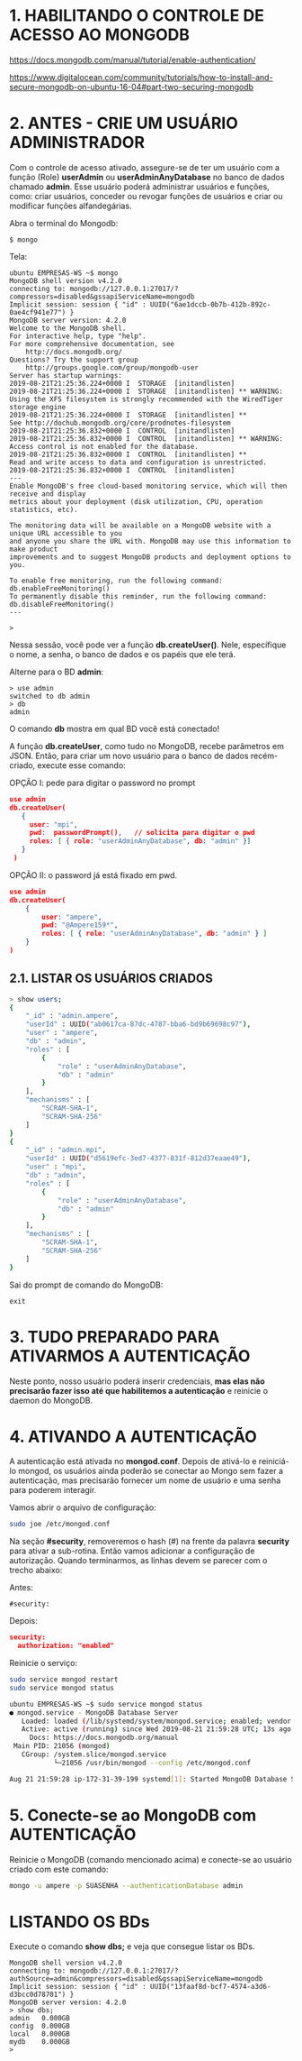 # 1. HABILITANDO O CONTROLE DE ACESSO AO MONGODB

https://docs.mongodb.com/manual/tutorial/enable-authentication/

https://www.digitalocean.com/community/tutorials/how-to-install-and-secure-mongodb-on-ubuntu-16-04#part-two-securing-mongodb


# 2. ANTES - CRIE UM USUÁRIO ADMINISTRADOR

Com o controle de acesso ativado, assegure-se de ter um usuário com a função (Role) **userAdmin** ou **userAdminAnyDatabase** no banco de dados chamado **admin**. Esse usuário poderá administrar usuários e funções, como: criar usuários, conceder ou revogar funções de usuários e criar ou modificar funções alfandegárias.

Abra o terminal do Mongodb:

```
$ mongo
```

Tela:

```
ubuntu EMPRESAS-WS ~$ mongo
MongoDB shell version v4.2.0
connecting to: mongodb://127.0.0.1:27017/?compressors=disabled&gssapiServiceName=mongodb
Implicit session: session { "id" : UUID("6ae1dccb-0b7b-412b-892c-0ae4cf941e77") }
MongoDB server version: 4.2.0
Welcome to the MongoDB shell.
For interactive help, type "help".
For more comprehensive documentation, see
	http://docs.mongodb.org/
Questions? Try the support group
	http://groups.google.com/group/mongodb-user
Server has startup warnings: 
2019-08-21T21:25:36.224+0000 I  STORAGE  [initandlisten] 
2019-08-21T21:25:36.224+0000 I  STORAGE  [initandlisten] ** WARNING: Using the XFS filesystem is strongly recommended with the WiredTiger storage engine
2019-08-21T21:25:36.224+0000 I  STORAGE  [initandlisten] **          See http://dochub.mongodb.org/core/prodnotes-filesystem
2019-08-21T21:25:36.832+0000 I  CONTROL  [initandlisten] 
2019-08-21T21:25:36.832+0000 I  CONTROL  [initandlisten] ** WARNING: Access control is not enabled for the database.
2019-08-21T21:25:36.832+0000 I  CONTROL  [initandlisten] **          Read and write access to data and configuration is unrestricted.
2019-08-21T21:25:36.832+0000 I  CONTROL  [initandlisten] 
---
Enable MongoDB's free cloud-based monitoring service, which will then receive and display
metrics about your deployment (disk utilization, CPU, operation statistics, etc).

The monitoring data will be available on a MongoDB website with a unique URL accessible to you
and anyone you share the URL with. MongoDB may use this information to make product
improvements and to suggest MongoDB products and deployment options to you.

To enable free monitoring, run the following command: db.enableFreeMonitoring()
To permanently disable this reminder, run the following command: db.disableFreeMonitoring()
---

> 
```

Nessa sessão, você pode ver a função **db.createUser()**. Nele, especifique o nome, a senha, o banco de dados e os papéis que ele terá.

Alterne para o BD **admin**:

```
> use admin
switched to db admin
> db
admin
```
O comando **db** mostra em qual BD você está conectado!

A função **db.createUser**, como tudo no MongoDB, recebe parâmetros em JSON. Então, para criar um novo usuário para o banco de dados recém-criado, execute esse comando:

OPÇÃO I: pede para digitar o password no prompt

``` json
use admin
db.createUser(
   {
     user: "mpi",
     pwd:  passwordPrompt(),   // solicita para digitar o pwd
     roles: [ { role: "userAdminAnyDatabase", db: "admin" }]
   }
 )
```

OPÇÃO II: o password já está fixado em pwd.

```json
use admin
db.createUser(
    {
        user: "ampere",
        pwd: "@Ampere159*",
        roles: [ { role: "userAdminAnyDatabase", db: "admin" } ]
    }
)
```


## 2.1. LISTAR OS USUÁRIOS CRIADOS

```bash
> show users;
{
	"_id" : "admin.ampere",
	"userId" : UUID("ab0617ca-87dc-4787-bba6-bd9b69698c97"),
	"user" : "ampere",
	"db" : "admin",
	"roles" : [
		{
			"role" : "userAdminAnyDatabase",
			"db" : "admin"
		}
	],
	"mechanisms" : [
		"SCRAM-SHA-1",
		"SCRAM-SHA-256"
	]
}
{
	"_id" : "admin.mpi",
	"userId" : UUID("d5619efc-3ed7-4377-831f-812d37eaae49"),
	"user" : "mpi",
	"db" : "admin",
	"roles" : [
		{
			"role" : "userAdminAnyDatabase",
			"db" : "admin"
		}
	],
	"mechanisms" : [
		"SCRAM-SHA-1",
		"SCRAM-SHA-256"
	]
}
```

Sai do prompt de comando do MongoDB:

```
exit
```

# 3. TUDO PREPARADO PARA ATIVARMOS A AUTENTICAÇÃO

Neste ponto, nosso usuário poderá inserir credenciais, **mas elas não precisarão fazer isso até que habilitemos a autenticação** e reinicie o daemon do MongoDB.


# 4. ATIVANDO A AUTENTICAÇÃO

A autenticação está ativada no **mongod.conf**. Depois de ativá-lo e reiniciá-lo mongod, os usuários ainda poderão se conectar ao Mongo sem fazer a autenticação, mas precisarão fornecer um nome de usuário e uma senha para poderem interagir.

Vamos abrir o arquivo de configuração:

```bash
sudo joe /etc/mongod.conf
```

Na seção **#security**, removeremos o hash (#) na frente da palavra **security** para ativar a sub-rotina. Então vamos adicionar a configuração de autorização. Quando terminarmos, as linhas devem se parecer com o trecho abaixo:

Antes:

```
#security:
```

Depois:

```json
security:
  authorization: "enabled"
```

Reinicie o serviço:

```bash
sudo service mongod restart
sudo service mongod status

ubuntu EMPRESAS-WS ~$ sudo service mongod status
● mongod.service - MongoDB Database Server
   Loaded: loaded (/lib/systemd/system/mongod.service; enabled; vendor preset: enabled)
   Active: active (running) since Wed 2019-08-21 21:59:28 UTC; 13s ago
     Docs: https://docs.mongodb.org/manual
 Main PID: 21056 (mongod)
   CGroup: /system.slice/mongod.service
           └─21056 /usr/bin/mongod --config /etc/mongod.conf

Aug 21 21:59:28 ip-172-31-39-199 systemd[1]: Started MongoDB Database Server.
```

# 5. Conecte-se ao MongoDB com AUTENTICAÇÃO

Reinicie o MongoDB (comando mencionado acima) e conecte-se ao usuário criado com este comando:

```bash
mongo -u ampere -p SUASENHA --authenticationDatabase admin
```


# LISTANDO OS BDs

Execute o comando **show dbs;** e veja que consegue listar os BDs.

```output
MongoDB shell version v4.2.0
connecting to: mongodb://127.0.0.1:27017/?authSource=admin&compressors=disabled&gssapiServiceName=mongodb
Implicit session: session { "id" : UUID("13faaf8d-bcf7-4574-a3d6-d3bcc0d78701") }
MongoDB server version: 4.2.0
> show dbs;
admin   0.000GB
config  0.000GB
local   0.000GB
mydb    0.000GB
> 
```


